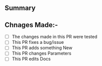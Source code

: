 ## Summary
<!--Extended Description-->

## Chnages Made:-

<!--If you done this things listed here then
  replace [ ] with [x]-->

- [ ] The changes made in this PR were tested
- [ ] This PR fixes a bug/issue
- [ ] This PR adds something New
- [ ] This PR changes Parameters
- [ ] This PR edits Docs

